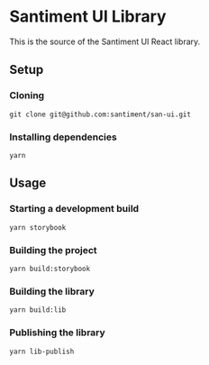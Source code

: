 # Santiment UI Library

This is the source of the Santiment UI React library.

## Setup

### Cloning

`git clone git@github.com:santiment/san-ui.git`

### Installing dependencies

`yarn`

## Usage

### Starting a development build

`yarn storybook`

### Building the project

`yarn build:storybook`

### Building the library

`yarn build:lib`

### Publishing the library

`yarn lib-publish`
